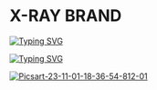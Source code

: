 # X-RAY BRAND


[![Typing SVG](https://readme-typing-svg.herokuapp.com?color=50F739&background=000000&height=80&lines=Hello+World+I+am+X-RAY+;This+Tool+RANDOM+UID+FILE+CLONING+Tool+System;Thanks+You+Visit+My+Github)](https://git.io/typing-svg)



 

[![Typing SVG](https://readme-typing-svg.herokuapp.com?font=Neuton&size=20&color=30FF40&background=000000¢er=true&vCenter=true&width=400&height=25&lines=YOU+RESPECT+ME+I+RESPECT+YOU+🌺;YOU+NOT+RESPECT++ME+I+FUCK+YOU+🌺🌧️)](https://git.io/typing-svg)


<a href='https://postimg.cc/62LnCzvD' target='_blank'><img src='https://i.postimg.cc/62LnCzvD/Picsart-23-11-01-18-36-54-812-01.jpg' border='0' alt='Picsart-23-11-01-18-36-54-812-01'/></a>
